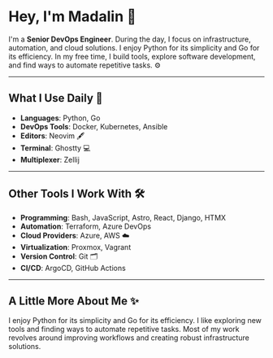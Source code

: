 # Hey, I'm Madalin 👋

I'm a **Senior DevOps Engineer**. During the day, I focus on infrastructure, automation, and cloud solutions. I enjoy Python for its simplicity and Go for its efficiency. In my free time, I build tools, explore software development, and find ways to automate repetitive tasks. ⚙️  

---

## What I Use Daily 🚀  
- **Languages**: Python, Go  
- **DevOps Tools**: Docker, Kubernetes, Ansible  
- **Editors**: Neovim 🖋️  
- **Terminal**: Ghostty 💻  
- **Multiplexer**: Zellij  

---

## Other Tools I Work With 🛠️  
- **Programming**: Bash, JavaScript, Astro, React, Django, HTMX
- **Automation**: Terraform, Azure DevOps  
- **Cloud Providers**: Azure, AWS ☁️  
- **Virtualization**: Proxmox, Vagrant  
- **Version Control**: Git 🗂️  
- **CI/CD**: ArgoCD, GitHub Actions  

---

## A Little More About Me ✨  
I enjoy Python for its simplicity and Go for its efficiency. I like exploring new tools and finding ways to automate repetitive tasks. Most of my work revolves around improving workflows and creating robust infrastructure solutions.
